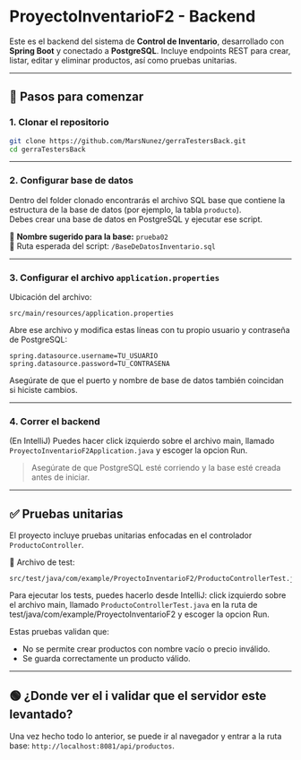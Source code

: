 # ProyectoInventarioF2 - Backend

Este es el backend del sistema de **Control de Inventario**, desarrollado con **Spring Boot** y conectado a **PostgreSQL**. Incluye endpoints REST para crear, listar, editar y eliminar productos, así como pruebas unitarias.

---

## 🚀 Pasos para comenzar

### 1. Clonar el repositorio

```bash
git clone https://github.com/MarsNunez/gerraTestersBack.git
cd gerraTestersBack
```

---

### 2. Configurar base de datos

Dentro del folder clonado encontrarás el archivo SQL base que contiene la estructura de la base de datos (por ejemplo, la tabla `producto`).  
Debes crear una base de datos en PostgreSQL y ejecutar ese script.

📌 **Nombre sugerido para la base:** `prueba02`  
📂 Ruta esperada del script: `/BaseDeDatosInventario.sql`

---

### 3. Configurar el archivo `application.properties`

Ubicación del archivo:
```
src/main/resources/application.properties
```

Abre ese archivo y modifica estas líneas con tu propio usuario y contraseña de PostgreSQL:

```properties
spring.datasource.username=TU_USUARIO
spring.datasource.password=TU_CONTRASENA
```

Asegúrate de que el puerto y nombre de base de datos también coincidan si hiciste cambios.

---

### 4. Correr el backend
(En IntelliJ) Puedes hacer click izquierdo sobre el archivo main, llamado `ProyectoInventarioF2Application.java` y escoger la opcion Run.

> Asegúrate de que PostgreSQL esté corriendo y la base esté creada antes de iniciar.

---

## ✅ Pruebas unitarias

El proyecto incluye pruebas unitarias enfocadas en el controlador `ProductoController`.

📄 Archivo de test:
```
src/test/java/com/example/ProyectoInventarioF2/ProductoControllerTest.java
```

Para ejecutar los tests, puedes hacerlo desde IntelliJ: click izquierdo sobre el archivo main, llamado `ProductoControllerTest.java` en la ruta de test/java/com/example/ProyectoInventarioF2 y escoger la opcion Run.

Estas pruebas validan que:
- No se permite crear productos con nombre vacío o precio inválido.
- Se guarda correctamente un producto válido.

---

## 🟢 ¿Donde ver el i validar que el servidor este levantado?
Una vez hecho todo lo anterior, se puede ir al navegador y entrar a la ruta base: `http://localhost:8081/api/productos`.
